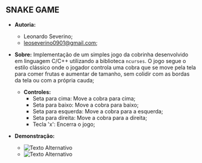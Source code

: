 ## SNAKE GAME
- **Autoria:**
  - Leonardo Severino;
  - leoseverino0901@gmail.com;

- **Sobre:**
  Implementação de um simples jogo da cobrinha desenvolvido em linguagem C/C++ utilizando a biblioteca `ncurses`. O jogo segue o estilo clássico onde o jogador controla uma cobra que se move pela tela para comer frutas e aumentar de tamanho, sem colidir com as bordas da tela ou com a própria cauda;
     
  - **Controles:**
    - Seta para cima: Move a cobra para cima;
    - Seta para baixo: Move a cobra para baixo;
    - Seta para esquerda: Move a cobra para a esquerda;
    - Seta para direita: Move a cobra para a direita;
    - Tecla 'x': Encerra o jogo;
    
- **Demonstração:**
  - ![Texto Alternativo](https://github.com/SEVERINO-0901/C-Cpp/blob/main/SnakeGame/Screenshots/Captura%20de%20tela%20de%202024-09-09%2018-56-56.png)
  - ![Texto Alternativo](https://github.com/SEVERINO-0901/C-Cpp/blob/main/SnakeGame/Screenshots/Captura%20de%20tela%20de%202024-09-09%2018-57-17.png)
